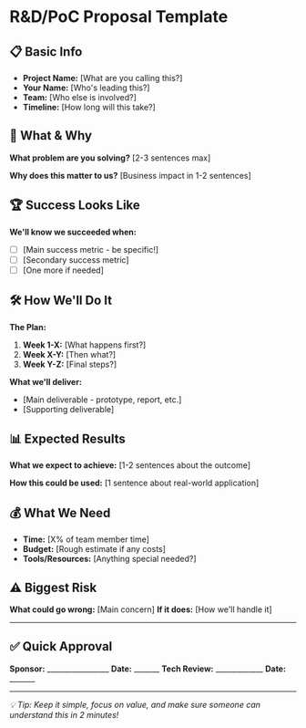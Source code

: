 # R&D/PoC Proposal Template

## 📋 Basic Info
- **Project Name:** [What are you calling this?]
- **Your Name:** [Who's leading this?]
- **Team:** [Who else is involved?]
- **Timeline:** [How long will this take?]

## 🎯 What & Why
**What problem are you solving?**
[2-3 sentences max]

**Why does this matter to us?**
[Business impact in 1-2 sentences]

## 🏆 Success Looks Like
**We'll know we succeeded when:**
- [ ] [Main success metric - be specific!]
- [ ] [Secondary success metric]
- [ ] [One more if needed]

## 🛠️ How We'll Do It
**The Plan:**
1. **Week 1-X:** [What happens first?]
2. **Week X-Y:** [Then what?]
3. **Week Y-Z:** [Final steps?]

**What we'll deliver:**
- [Main deliverable - prototype, report, etc.]
- [Supporting deliverable]

## 📊 Expected Results
**What we expect to achieve:**
[1-2 sentences about the outcome]

**How this could be used:**
[1 sentence about real-world application]

## 💰 What We Need
- **Time:** [X% of team member time]
- **Budget:** [Rough estimate if any costs]
- **Tools/Resources:** [Anything special needed?]

## ⚠️ Biggest Risk
**What could go wrong:** [Main concern]
**If it does:** [How we'll handle it]

---

## ✅ Quick Approval
**Sponsor:** _________________ **Date:** _______
**Tech Review:** _____________ **Date:** _______

---

*💡 Tip: Keep it simple, focus on value, and make sure someone can understand this in 2 minutes!*
